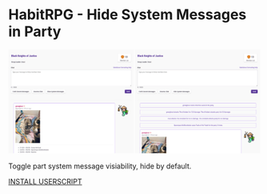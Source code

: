 # HabitRPG - Hide System Messages in Party

![](./image1.png)

Toggle part system message visiability, hide by default.

[INSTALL USERSCRIPT](https://github.com/greatghoul/habitrpg_userscripts/raw/refs/heads/main/Hide%20System%20Messages%20in%20Party/main.user.js)
 
